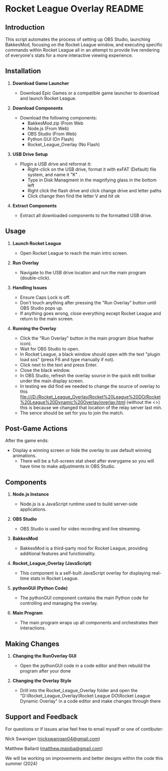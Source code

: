 # Rocket League Overlay README

## Introduction

This script automates the process of setting up OBS Studio, launching BakkesMod, focusing on the Rocket League window, and executing specific commands within Rocket League all in an attempt to provide live rendering of everyone's stats for a more interactive viewing experience.

## Installation

1. **Download Game Launcher**
   - Download Epic Games or a compatible game launcher to download and launch Rocket League.

2. **Download Components**
   - Download the following components:
     - BakkesMod.zip (From Web
     - Node.js (From Web)
     - OBS Studio (From Web)
     - Python GUI (On Flash)
     - Rocket_League_Overlay (No Flash)

3. **USB Drive Setup**
   - Plugin a USB drive and reformat it:
     - Right-click on the USB drive, format it with exFAT (Default) file system, and name it "K" .
     - Type in Disk Managment in the magnifying glass in the bottom left
     - Right click the flash drive and click change drive and letter paths
     - Click change then find the letter V and hit ok
       

4. **Extract Components**
   - Extract all downloaded components to the formatted USB drive.

## Usage

1. **Launch Rocket League**
   - Open Rocket League to reach the main intro screen.

2. **Run Overlay**
   - Navigate to the USB drive location and run the main program (double-click).

3. **Handling Issues**
   - Ensure Caps Lock is off.
   - Don't touch anything after pressing the "Run Overlay" button until OBS Studio pops up.
   - If anything goes wrong, close everything except Rocket League and return to the main screen.

4. **Running the Overlay**
   - Click the "Run Overlay" button in the main program (blue feather icon).
   - Wait for OBS Studio to open.
   - In Rocket League, a black window should open with the text "plugin load sos" (press F6 and type manually if not).
   - Click next to the text and press Enter.
   - Close the black window.
   - In OBS Studio, refresh the overlay source in the quick edit toolbar under the main display screen.
   	- In testing we did find we needed to change the source of overlay to this <file:///D:/Rocket_League_Overlay/Rocket%20League%20DO/Rocket%20League%20Dynamic%20Overlay/overlay.html> (without the <>) this is because we changed that location of the relay server last min. 
   - The sence should be set for you to join the match.

## Post-Game Actions

After the game ends:
- Display a winning screen or hide the overlay to use default winning animations.
	- There will be a full-screen stat sheet after everygame so you will have time to make adjustments in OBS Studio.

## Components

1. **Node.js Instance**
   - Node.js is a JavaScript runtime used to build server-side applications.

2. **OBS Studio**
   - OBS Studio is used for video recording and live streaming.

3. **BakkesMod**
   - BakkesMod is a third-party mod for Rocket League, providing additional features and functionality.

4. **Rocket_League_Overlay (JavaScript)**
   - This component is a self-built JavaScript overlay for displaying real-time stats in Rocket League.

5. **pythonGUI (Python Code)**
   - The pythonGUI component contains the main Python code for controlling and managing the overlay.

6. **Main Program**
   - The main program wraps up all components and orchestrates their interactions.

## Making Changes 

1. **Changing the RunOverlay GUI**
   - Open the pythonGUI code in a code editor and then rebuild the program after your done

2. **Changing the Overlay Style**
   - Drill into the Rocket_League_Overlay folder and open the "D:\Rocket_League_Overlay\Rocket League DO\Rocket League Dynamic Overlay" in a code editor and make changes through there

## Support and Feedback

For questions or if issues arise feel free to email myself or one of contibuter:

Nick Swanigan (nickswanigan04@gmail.com)

Matthew Ballard (matthew.majoba@gmail.com)

We will be working on improvements and better designs within the code this summer (2024)
